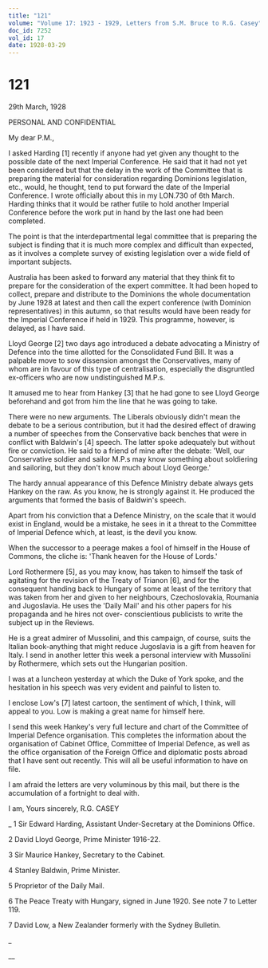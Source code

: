 ```yaml
---
title: "121"
volume: "Volume 17: 1923 - 1929, Letters from S.M. Bruce to R.G. Casey"
doc_id: 7252
vol_id: 17
date: 1928-03-29
---
```


# 121

29th March, 1928

PERSONAL AND CONFIDENTIAL

My dear P.M.,

I asked Harding [1] recently if anyone had yet given any thought to the possible date of the next Imperial Conference. He said that it had not yet been considered but that the delay in the work of the Committee that is preparing the material for consideration regarding Dominions legislation, etc., would, he thought, tend to put forward the date of the Imperial Conference. I wrote officially about this in my LON.730 of 6th March. Harding thinks that it would be rather futile to hold another Imperial Conference before the work put in hand by the last one had been completed.

The point is that the interdepartmental legal committee that is preparing the subject is finding that it is much more complex and difficult than expected, as it involves a complete survey of existing legislation over a wide field of important subjects.

Australia has been asked to forward any material that they think fit to prepare for the consideration of the expert committee. It had been hoped to collect, prepare and distribute to the Dominions the whole documentation by June 1928 at latest and then call the expert conference (with Dominion representatives) in this autumn, so that results would have been ready for the Imperial Conference if held in 1929. This programme, however, is delayed, as I have said.

Lloyd George [2] two days ago introduced a debate advocating a Ministry of Defence into the time allotted for the Consolidated Fund Bill. It was a palpable move to sow dissension amongst the Conservatives, many of whom are in favour of this type of centralisation, especially the disgruntled ex-officers who are now undistinguished M.P.s.

It amused me to hear from Hankey [3] that he had gone to see Lloyd George beforehand and got from him the line that he was going to take.

There were no new arguments. The Liberals obviously didn't mean the debate to be a serious contribution, but it had the desired effect of drawing a number of speeches from the Conservative back benches that were in conflict with Baldwin's [4] speech. The latter spoke adequately but without fire or conviction. He said to a friend of mine after the debate: 'Well, our Conservative soldier and sailor M.P.s may know something about soldiering and sailoring, but they don't know much about Lloyd George.'

The hardy annual appearance of this Defence Ministry debate always gets Hankey on the raw. As you know, he is strongly against it. He produced the arguments that formed the basis of Baldwin's speech.

Apart from his conviction that a Defence Ministry, on the scale that it would exist in England, would be a mistake, he sees in it a threat to the Committee of Imperial Defence which, at least, is the devil you know.

When the successor to a peerage makes a fool of himself in the House of Commons, the cliche is: 'Thank heaven for the House of Lords.'

Lord Rothermere [5], as you may know, has taken to himself the task of agitating for the revision of the Treaty of Trianon [6], and for the consequent handing back to Hungary of some at least of the territory that was taken from her and given to her neighbours, Czechoslovakia, Roumania and Jugoslavia. He uses the 'Daily Mail' and his other papers for his propaganda and he hires not over- conscientious publicists to write the subject up in the Reviews.

He is a great admirer of Mussolini, and this campaign, of course, suits the Italian book-anything that might reduce Jugoslavia is a gift from heaven for Italy. I send in another letter this week a personal interview with Mussolini by Rothermere, which sets out the Hungarian position.

I was at a luncheon yesterday at which the Duke of York spoke, and the hesitation in his speech was very evident and painful to listen to.

I enclose Low's [7] latest cartoon, the sentiment of which, I think, will appeal to you. Low is making a great name for himself here.

I send this week Hankey's very full lecture and chart of the Committee of Imperial Defence organisation. This completes the information about the organisation of Cabinet Office, Committee of Imperial Defence, as well as the office organisation of the Foreign Office and diplomatic posts abroad that I have sent out recently. This will all be useful information to have on file.

I am afraid the letters are very voluminous by this mail, but there is the accumulation of a fortnight to deal with.

I am, Yours sincerely, R.G. CASEY 

_ 1 Sir Edward Harding, Assistant Under-Secretary at the Dominions Office.

2 David Lloyd George, Prime Minister 1916-22.

3 Sir Maurice Hankey, Secretary to the Cabinet.

4 Stanley Baldwin, Prime Minister.

5 Proprietor of the Daily Mail.

6 The Peace Treaty with Hungary, signed in June 1920. See note 7 to Letter 119.

7 David Low, a New Zealander formerly with the Sydney Bulletin.

_

__
